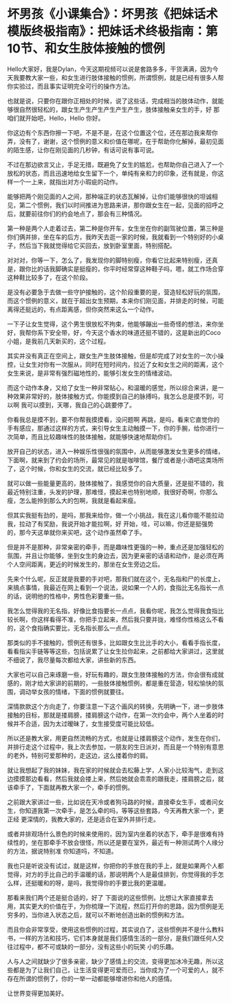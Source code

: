 # 坏男孩《小课集合》：坏男孩《把妹话术模版终极指南》：把妹话术终极指南：第10节、和女生肢体接触的惯例

Hello大家好，我是Dylan，今天这期视频可以说是套路多多，干货满满，因为今天我要教大家一些，和女生进行肢体接触的惯例，所谓惯例，就是已经有很多人帮你实验过，而且事实证明完全可行的操作方法。

也就是说，只要你在跟你正相处的时候，说了这些话，完成相当的肢体动作，就能够很自然很轻松的，跟女生产生产生产生产生产生，肢体接触亲女生的手，好 那咱们就开始吧，Hello，Hello 你好。

你这边有个东西你擦一下吧，不是不是，在这个位置这个位，还在那边我来帮你弄，没有了，谢谢，这个惯例的意义和价值在哪呢，在于帮助你化解掉，最初见面的陌生感，让你在刚见面的几秒钟，有话可说有事可说。

不过在那边欲言又止，手足无措，既避免了女生的尴尬，也帮助你自己进入了一个放松的状态，而且迅速地给女生留下一个，单纯有亲和力的印象，还有就是，你这样一个一上来，就指出对方小瑕疵的动作。

能够把两个刚见面的人之间，那种端正的状态瓦解掉，让你们能够很快的坦诚相见，第二个惯例，我们以时间推进为思路来讲，那你跟女生在一起，见面的招呼之后，就要前往你们的约会地点了，那会有三种情况。

第一种是两个人走着过去，第二种是你开车，女生坐在你的副驾驶位置，第三种是你们俩并排，坐在车的后方，我昨天去逛一家的时候，我就看到一个特别好的小桌子，然后当下我就觉得给它买回去，放到卧室里面，特别搭配。

对对对，你等一下，怎么了，我发现你的脚特别瘦，你看它比起来特别瘦，还真是，跟你比的话我脚确实是挺瘦的，你平时经常穿这种鞋子吗，嗯，就工作场合穿这种鞋比较多了，在这个阶段。

是没有必要急于去做一些守护接触的，这个阶段重要的是，营造轻松好玩的氛围，而这个惯例的意义，就在于超出女生预期，本来你们刚见面，并排走的时候，可能离得还挺远的，有点距离感，但你突然来这么一个动作。

一下子让女生觉得，这个男生很放松不拘束，他能够蹦出一些奇怪的想法，来你坐好，我帮你系下安全带，好，今天这个香水的味道还挺不错的，这是新出的Coco小姐，是我前几天新买的，这个过程。

其实并没有真正在空间上，跟女生产生肢体接触，但是却完成了对女生的一次小操控，让女生对你有一次服从，同时在短时间内，拉近了女和女生之间的距离，这个女生来说，是非常有强烈磁地性的，能够引发女生的情绪波动。

而这个动作本身，又给了女生一种非常贴心，和温暖的感觉，所以综合来讲，是一种效果非常好的，肢体接触方式，你能摸到自己的脉搏吗，我怎么总是摸不到，可以啊 我可以摸到，天哪，我自己的心跳要停了。

你看我总是摸不到，要不你帮我摸摸看，没问题啊 再跳，是吗，看来它直觉你的手有感应，那通过这样的方式，来引导女生主动触摸一下，你的手腕，给你进行一次简单，而且比较趣味性的肢体接触，就能够快速地帮助你们。

放开自己的状态，进入一种娱乐性很强的氛围中，从而能够激发女生更多的情绪，下面啊，就来到了约会的场所，最常见的就是咖啡馆，餐厅或者是小酒吧这类场所了，这个时候，你和女生的交流，就已经比较多了。

就可以做一些能量更高的，肢体接触了，我感觉你的自大质量，还是挺不错的，我最近特别注重，头发的护理，那难怪，摸起来也特别地顺，我很好奇啊，你那么瘦，怎么能拎到那么大的包啊，我就是看起来瘦。

但其实我挺有劲的，是吗，那我来给你，做一个小挑战，我在这儿看你能不能拉动我，拉动了有奖励，我说开始才能拉啊，好 开始，哇，可以嘛，你还是挺强势的，那今天这单就你来买吧，这个动作虽然牵了手。

但是并不是那种，非常亲密的牵手，而是趣味性更强的一种，重点还是加强轻松的氛围，并且让你能够，坐到女生的身边去，因为更亲密的话语和动作，是必须在两个人空间距离，更近的时候发生的，那坐在女生旁边之后。

先来个什么呢，反正就是我要的手对吧，那我们就在这个，无名指和尸的长度上，来搞点事情，我最近在网上看到一个说法，说如果一个人的，食指比无名指长一点的话，说明他的性格中，男性色彩要重一些。

我怎么觉得我的无名指，好像比食指要长一点点，我看你呢，我怎么觉得我食指比较长啊，你这样看得不准，你把手立起来，然后我只要并拢，难怪你性格这么不看的，这个食指确实要比，无名指长那么一点点。

那类似的手不接触的，惯例还有很多，比如跟女生比比手的大小，看看手指长度，看看指尖手链等等这些，包括说累了让女生拉你起来，之前都给大家讲过，这里就不细说了，我尽量每次都给大家，讲些新的东西。

大家也可以自己来琢磨一些，好玩有趣的，跟女生肢体接触的方法，你会很有成就感的，刚才给大家讲的前期的，一些肢体接触惯例，都是重在营造，轻松愉快的氛围，调动举女孩的情绪，下面的惯例就要往。

深情款款这个方向走了，你要注意一下这个画风的转换，先明确一下，进一步肢体接触的目标，那就是搂肩膀，搂肩膀这个动作，在第一次约会中，两个人坐着的时候并不合适，因为太过暧昧了，女生接受度可能比较低。

所以还是教大家，用更自然流畅的方式，也就是让搂肩膀这个动作，发生在你们，并排行走这个过程中，我上次去参加，一朋友的生日派对，而且是一个特别有意思的老外，特别可爱那种的，走这边，这么搂着你的肩。

就让我想起了我的妹妹，我在家的时候就会去松藤上学，人家小比较淘气，走到这边摸摸那边看看，然后我就会搂上来，然后她就会乖乖的跟我走，搂肩膀之后，就该牵手了，下面就再教大家一个，牵手的惯例。

之前跟大家讲过一些，比如说在天冷或者狗马路的时候，直接牵女生手，或者问女生，你知道我第一次牵手，是怎么牵的吗，等等这些套路，今天再教大家一个，更正经 更深情的，我教大家的，还是适合在室外并排行走。

或者并排观场什么景色的时候来使用的，因为室内坐着的状态下，牵手是很难有持续性的，坐在那牵手不放会很怪，所以还是要在室外，最近有一种测试两个人缘分的方法，据说特别准 你知道吗，不知道。

我也只是听说没有试过，就是这样，你把你的手放在我的手上，就是如果两个人都觉得，对方的手比自己的手温暖的话，那说明两个人是最佳排到，你觉得我的手怎么样，还挺暖和的呀，是吗，我觉得你的手要比我的更温暖。

那看来我们两个还是挺合适的，好了 下面说的这些惯例，比想让大家直接拿去用，其实更大的价值在于，为你梳理一下流程，然后打开你的思路，因为惯例是无穷多的，当你进入状态之后，就可以不断地创造出新的惯例和方法。

而且你会非常享受，使用这些惯例的过程，其实说白了，这些惯例并不是什么教科书，一样的方法和技巧，它们本身就是我们感情生活的一部分，是我们跟任何人交往过程中，都不可或缺的一部分，没有这些小的玩笑 小的乐趣。

人与人之间就缺少了很多亲密，缺少了感情上的交流，变得更加冰冷无趣，所以这些都是为了让我们自己，让生活变得更可爱而已，当你成为了一个可爱的人，就不存在所谓的惯例了，你的一举一动都能够增进你和他人的感情。

让世界变得更加美好。